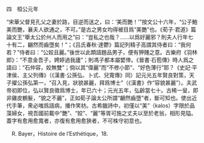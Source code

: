 四　桓公元年

“宋華父督見孔父之妻於路，目逆而送之，曰：‘美而艷！’”按文公十六年，“公子鮑美而艷，襄夫人欲通之，不可。”是古之男女均得被目爲“美艷”也。《荀子·君道》篇論文王“舉太公於州人而用之”曰：“豈私之也哉？……以爲好麗邪？則夫人行年七十有二，齫然而齒墮矣！”；《吕氏春秋·達鬱》篇記列精子高謂其侍者曰：“我何若？”侍者曰：“公姣且麗。”後世以此類語題品男子，便有狎賤之意。古樂府《羽林郎》：“不意金吾子，娉婷過我廬”；則馮子都本屬嬖倖。《晉書·石苞傳》時人爲之語曰：“石仲容，姣無雙”；倘以其“偉麗”而“不修小節”、“好色薄行”耶？《史記·平津侯、主父列傳》（《漢書·公孫弘、卜式、兒寬傳》同）記元光五年賢良對策，天子擢公孫弘第一，“召入見，狀貌甚麗，拜爲博士”（《漢書》作“容貌甚麗”）。夫武帝初即位，弘以賢良徵爲博士，年已六十；元光五年，弘齡當七十。古稀一叟，即非雞皮鶴髮，“貌之不麗”，正如荀子論太公所謂“齫然齒墮”者，斷可知也。使出近代手筆，衆必嗤爲語病，播作笑枋。古希臘詩中，初僅以“美”（kalos）字限於品藻婦女，視吾國前載中“艷”、“姣”、“麗”等胥可施之丈夫以至於老翁，相形見隘。蓋字有愈用愈寬者，亦復有愈用愈狹者，不可株守初意也。







　R. Bayer，Histoire de l’Esthétique，18.